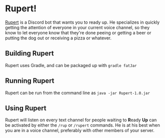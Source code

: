 # Rupert!

[Rupert](https://www.youtube.com/watch?v=hxwFaH7l53Y) is a Discord bot that wants you to ready up. He specializes in quickly getting the attention of everyone in your current voice channel, so they know to let everyone know that they're done peeing or getting a beer or putting the dog out or receiving a pizza or whatever.

## Building Rupert
Rupert uses Gradle, and can be packaged up with `gradle fatJar`

## Running Rupert
Rupert can be run from the command line as `java -jar Rupert-1.0.jar`

## Using Rupert
Rupert will listen on every text channel for people waiting to **R**eady **Up** can be activated by either the `/rup` or `/rupert` commands. He is at his best when you are in a voice channel, preferably with other members of your server.
